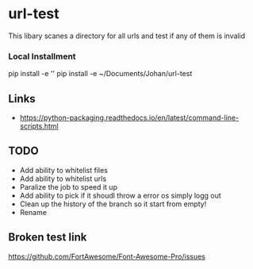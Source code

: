 # url-test

This libary scanes a directory for all urls and test if any of them is invalid

### Local Installment

pip install -e ''
pip install -e ~/Documents/Johan/url-test

## Links

- https://python-packaging.readthedocs.io/en/latest/command-line-scripts.html

## TODO

- Add ability to whitelist files
- Add ability to whitelist urls
- Paralize the job to speed it up
- Add ability to pick if it shoudl throw a error os simply logg out
- Clean up the history of the branch so it start from empty!
- Rename

## Broken test link

https://github.com/FortAwesome/Font-Awesome-Pro/issues
